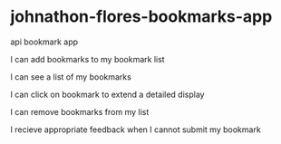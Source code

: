 # johnathon-flores-bookmarks-app
api bookmark app

I can add bookmarks to my bookmark list

I can see a list of my bookmarks

I can click on bookmark to extend a detailed display

I can remove bookmarks from my list

I recieve appropriate feedback when I cannot submit my bookmark 

